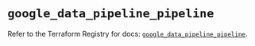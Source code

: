 # `google_data_pipeline_pipeline`

Refer to the Terraform Registry for docs: [`google_data_pipeline_pipeline`](https://registry.terraform.io/providers/hashicorp/google/6.21.0/docs/resources/data_pipeline_pipeline).
